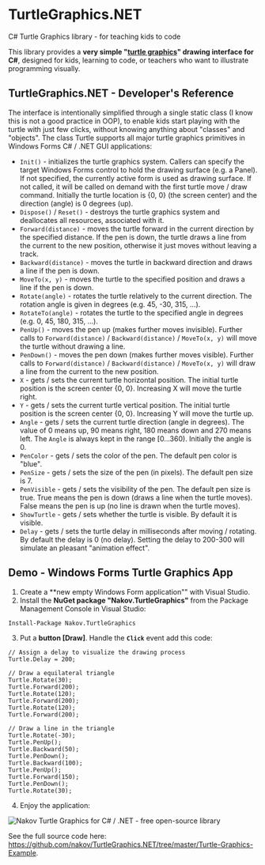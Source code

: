 # TurtleGraphics.NET
C# Turtle Graphics library - for teaching kids to code

This library provides а **very simple "[turtle graphics](https://en.wikipedia.org/wiki/Turtle_graphics)" drawing interface for C#**, designed for kids, learning to code, or teachers who want to illustrate programming visually.

## TurtleGraphics.NET - Developer's Reference
The interface is intentionally simplified through a single static class (I know this is not a good practice in OOP), to enable kids start playing with the turtle with just few clicks, without knowing anything about "classes" and "objects". The class Turtle supports all major turtle graphics primitives in Windows Forms C# / .NET GUI applications:
 - `Init()` - initializes the turtle graphics system. Callers can specify the target Windows Forms control to hold the drawing surface (e.g. a Panel). If not specified, the currently active form is used as drawing surface. If not called, it will be called on demand with the first turtle move / draw command. Initially the turtle location is {0, 0} (the screen center) and the direction (angle) is 0 degrees (up).
 - `Dispose()` / `Reset()` - destroys the turtle graphics system and deallocates all resources, associated with it.
 - `Forward(distance)` - moves the turtle forward in the current direction by the specified distance. If the pen is down, the turtle draws a line from the current to the new position, otherwise it just moves without leaving a track.
 - `Backward(distance)` - moves the turtle in backward direction and draws a line if the pen is down.
 - `MoveTo(x, y)` - moves the turtle to the specified position and draws a line if the pen is down.
 - `Rotate(angle)` - rotates the turtle relatively to the current direction. The rotation angle is given in degrees (e.g. 45, -30, 315, ...).
 - `RotateTo(angle)` - rotates the turtle to the specified angle in degrees (e.g. 0, 45, 180, 315, ...).
 - `PenUp()` - moves the pen up (makes further moves invisible). Further calls to `Forward(distance)` / `Backward(distance)` / `MoveTo(x, y)` will move the turtle without drawing a line.
 - `PenDown()` - moves the pen down (makes further moves visible). Further calls to `Forward(distance)` / `Backward(distance)` / `MoveTo(x, y)` will draw a line from the current to the new position.
 - `X` - gets / sets the current turtle horizontal position. The initial turtle position is the screen center {0, 0}. Increasing X will move the turtle right.
 - `Y` - gets / sets the current turtle vertical position. The initial turtle position is the screen center {0, 0}. Increasing Y will move the turtle up.
 - `Angle` - gets / sets the current turtle direction (angle in degrees). The value of 0 means up, 90 means right, 180 means down and 270 means left. The `Angle` is always kept in the range [0...360). Initially the angle is 0.
 - `PenColor` - gets / sets the color of the pen. The default pen color is "blue".
 - `PenSize` - gets / sets the size of the pen (in pixels). The default pen size is 7.
 - `PenVisible` - gets / sets the visibility of the pen. The default pen size is true. True means the pen is down (draws a line when the turtle moves). False means the pen is up (no line is drawn when the turtle moves).
 - `ShowTurtle` - gets / sets whether the turtle is visible. By default it is visible.
 - `Delay` - gets / sets the turtle delay in milliseconds after moving / rotating. By default the delay is 0 (no delay). Setting the delay to 200-300 will simulate an pleasant "animation effect".

## Demo - Windows Forms Turtle Graphics App
1. Create a **new empty Windows Form application"" with Visual Studio.
2. Install the **NuGet package "Nakov.TurtleGraphics"** from the Package Management Console in Visual Studio:
```
Install-Package Nakov.TurtleGraphics
```
3. Put a **button [Draw]**. Handle the **`Click`** event add this code:
```
// Assign a delay to visualize the drawing process
Turtle.Delay = 200;

// Draw a equilateral triangle
Turtle.Rotate(30);
Turtle.Forward(200);
Turtle.Rotate(120);
Turtle.Forward(200);
Turtle.Rotate(120);
Turtle.Forward(200);

// Draw a line in the triangle
Turtle.Rotate(-30);
Turtle.PenUp();
Turtle.Backward(50);
Turtle.PenDown();
Turtle.Backward(100);
Turtle.PenUp();
Turtle.Forward(150);
Turtle.PenDown();
Turtle.Rotate(30);
```
4. Enjoy the application:

![Nakov Turtle Graphics for C# / .NET - free open-source library](https://github.com/nakov/TurtleGraphics.NET/blob/master/Nakov.TurtleGraphics-Demo.gif "Nakov Turtle Graphics for C# / .NET - free open-source library")

See the full source code here: https://github.com/nakov/TurtleGraphics.NET/tree/master/Turtle-Graphics-Example.
